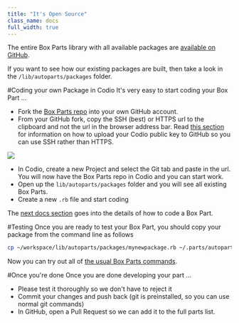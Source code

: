 ```yaml
---
title: "It's Open Source"
class_name: docs
full_width: true
---
```


The entire Box Parts library with all available packages are [available on GitHub](https://github.com/codio/boxparts). 

If you want to see how our existing packages are built, then take a look in the `/lib/autoparts/packages` folder.

#Coding your own Package in Codio
It's very easy to start coding your Box Part ...

- Fork the [Box Parts repo](https://github.com/codio/boxparts) into your own GitHub account. 
- From your GitHub fork, copy the SSH (best) or HTTPS url to the clipboard and not the url in the browser address bar. Read [this section](docs/settings-prefs/account-settings/acct-github/) for information on how to upload your Codio public key to GitHub so you can use SSH rather than HTTPS.

![](/img/docs/github-clone-url.png)

- In Codio, create a new Project and select the Git tab and paste in the url. You will now have the Box Parts repo in Codio and you can start work.
- Open up the `lib/autoparts/packages` folder and you will see all existing Box Parts.
- Create a new `.rb` file and start coding

The [next docs section](/docs/boxes/coding/example) goes into the details of how to code a Box Part.


#Testing
Once you are ready to test your Box Part, you should copy your package from the command line as follows

```bash
cp ~/workspace/lib/autoparts/packages/mynewpackage.rb ~/.parts/autoparts/lib/autoparts/packages
```

Now you can try out all of [the usual Box Parts commands](/docs/boxes/box-parts).

#Once you're done
Once you are done developing your part ...

- Please test it thoroughly so we don't have to reject it
- Commit your changes and push back (git is preinstalled, so you can use normal git commands)
- In GitHub, open a Pull Request so we can add it to the full parts list.

